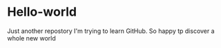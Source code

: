 # Hello-world
Just another repostory
I'm trying to learn GitHub. So happy tp discover a whole new world
